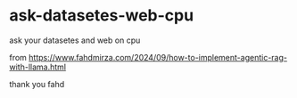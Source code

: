 # ask-datasetes-web-cpu
ask your datasetes and web on cpu



from
https://www.fahdmirza.com/2024/09/how-to-implement-agentic-rag-with-llama.html


thank you fahd
